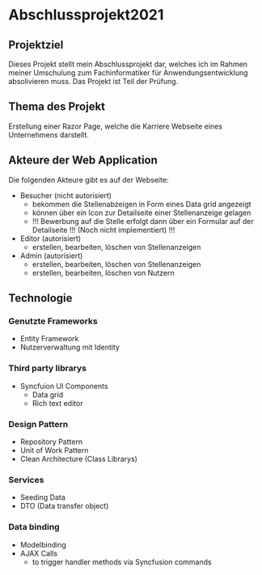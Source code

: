 
# Abschlussprojekt2021
## Projektziel
Dieses Projekt stellt mein Abschlussprojekt dar, welches ich im Rahmen meiner Umschulung zum Fachinformatiker für 
Anwendungsentwicklung absolivieren muss. Das Projekt ist Teil der Prüfung.

## Thema des Projekt
Erstellung einer Razor Page, welche die Karriere Webseite eines Unternehmens darstellt. 

## Akteure der Web Application
Die folgenden Akteure gibt es auf der Webseite:
- Besucher (nicht autorisiert)
  - bekommen die Stellenabzeigen in Form eines Data grid angezeigt
  - können über ein Icon zur Detailseite einer Stellenanzeige gelagen
  - !!! Bewerbung auf die Stelle erfolgt dann über ein Formular auf der Detailseite !!! (Noch nicht implementiert) !!!
- Editor (autorisiert)
  - erstellen, bearbeiten, löschen von Stellenanzeigen
- Admin (autorisiert)
  - erstellen, bearbeiten, löschen von Stellenanzeigen
  - erstellen, bearbeiten, löschen von Nutzern

## Technologie
### Genutzte Frameworks
- Entity Framework
- Nutzerverwaltung mit Identity

### Third party librarys
- Syncfuion UI Components
  - Data grid
  - Rich text editor

### Design Pattern
- Repository Pattern
- Unit of Work Pattern
- Clean Architecture (Class Librarys)

### Services
- Seeding Data
- DTO (Data transfer object)

### Data binding
- Modelbinding
- AJAX Calls
  - to trigger handler methods via Syncfusion commands
